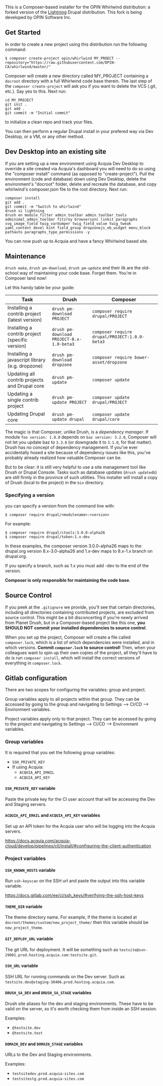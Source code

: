 This is a Composer-based installer for the OPIN Whirlwind distribution: a forked
version of the [Lightning](https://www.drupal.org/project/lightning) Drupal
distribution. This fork is being developed by OPIN Software Inc.

## Get Started

In order to create a new project using this distribution run the following
command:
```
$ composer create-project opin/whirlwind MY_PROECT --repository="https://raw.githubusercontent.com/OPIN-CA/whirlwind/master/"
```
Composer will create a new directory called MY_PROJECT containing a ```docroot``` directory with a full Whirlwind code base therein. The last step of the ```composer create-project``` will ask you if you want to delete the VCS (.git, etc.). Say yes to this. Next run:

```
cd MY_PROJECT
git init .
git add .
git commit -m "Initial commit"
```

to initialize a clean repo and track your files.

You can then perform a regular Drupal install in your prefered way via Dev Desktop, or a VM, or any other method.

## Dev Desktop into an existing site

If you are setting up a new environment using Acquia Dev Desktop to override a site created via Acquia's dashboard you will need to do so using the "composer install" command (as opposed to "create-project"). Pull the environment (code and database) down using Dev Desktop, delete the environment's "docroot" folder, delete and recreate the database, and copy whirlwind's composer.json file to the root directory. Next run:

```
composer install
git add .
git commit -m "Switch to whirlwind"
drush si lightning
drush en module_filter admin_toolbar admin_toolbar_tools adminimal_admin_toolbar fitzroy browsersync linkit paragraphs svg_image_field twig_vardumper twig_field_value twig_tweak yaml_content devel kint field_group dropzonejs_eb_widget menu_block pathauto paragraphs_type_permissions -y
```

You can now push up to Acquia and have a fancy Whirlwind based site.

## Maintenance
```drush make```, ```drush pm-download```, ```drush pm-update``` and their ilk are the old-school way of maintaining your code base. Forget them. You're in Composer land now!

Let this handy table be your guide:

| Task                                            | Drush                                         | Composer                                          |
|-------------------------------------------------|-----------------------------------------------|---------------------------------------------------|
| Installing a contrib project (latest version)   | ```drush pm-download PROJECT```               | ```composer require drupal/PROJECT```             |
| Installing a contrib project (specific version) | ```drush pm-download PROJECT-8.x-1.0-beta3``` | ```composer require drupal/PROJECT:1.0.0-beta3``` |
| Installing a javascript library (e.g. dropzone) | ```drush pm-download dropzone```              | ```composer require bower-asset/dropzone```       |
| Updating all contrib projects and Drupal core   | ```drush pm-update```                         | ```composer update```                             |
| Updating a single contrib project               | ```drush pm-update PROJECT```                 | ```composer update drupal/PROJECT```              |
| Updating Drupal core                            | ```drush pm-update drupal```                  | ```composer update drupal/core```                 |

The magic is that Composer, unlike Drush, is a *dependency manager*. If module ```foo version: 1.0.0``` depends on ```baz version: 3.2.0```, Composer will not let you update baz to ```3.3.0``` (or downgrade it to ```3.1.0```, for that matter). Drush has no concept of dependency management. If you've ever accidentally hosed a site because of dependency issues like this, you've probably already realized how valuable Composer can be.

But to be clear: it is still very helpful to use a site management tool like Drush or Drupal Console. Tasks such as database updates (```drush updatedb```) are still firmly in the province of such utilities. This installer will install a copy of Drush (local to the project) in the ```bin``` directory.

### Specifying a version
you can specify a version from the command line with:

    $ composer require drupal/<modulename>:<version>

For example:

    $ composer require drupal/ctools:3.0.0-alpha26
    $ composer require drupal/token:1.x-dev

In these examples, the composer version 3.0.0-alpha26 maps to the drupal.org version 8.x-3.0-alpha26 and 1.x-dev maps to 8.x-1.x branch on drupal.org.

If you specify a branch, such as 1.x you must add -dev to the end of the version.

**Composer is only responsible for maintaining the code base**.

## Source Control
If you peek at the ```.gitignore``` we provide, you'll see that certain directories, including all directories containing contributed projects, are excluded from source control. This might be a bit disconcerting if you're newly arrived from Planet Drush, but in a Composer-based project like this one, **you SHOULD NOT commit your installed dependencies to source control**.

When you set up the project, Composer will create a file called ```composer.lock```, which is a list of which dependencies were installed, and in which versions. **Commit ```composer.lock``` to source control!** Then, when your colleagues want to spin up their own copies of the project, all they'll have to do is run ```composer install```, which will install the correct versions of everything in ```composer.lock```.

## Gitlab configuration

There are two scopes for configuring the variables: group and project.

Group variables apply to all projects within that group. They can be accessed
by going to the group and navigating to
Settings --> CI/CD --> Environment variables.

Project variables apply only to that project. They can be accessed by going
to the project and navigating to
Settings --> CI/CD --> Environment variables.


### Group variables

It is required that you set the following group variables:
* `SSH_PRIVATE_KEY`
* If using Acquia:
  * `ACQUIA_API_EMAIL`
  * `ACQUIA_API_KEY`

#### `SSH_PRIVATE_KEY` variable
Paste the private key for the CI user account that will be accessing the Dev and
Staging servers.

#### `ACQUIA_API_EMAIL` and `ACQUIA_API_KEY` variables
Set up an API token for the Acquia user who will be logging into the Acquia
servers.

https://docs.acquia.com/acquia-cloud/develop/pipelines/cli/install/#configuring-the-client-authentication

### Project variables

#### `SSH_KNOWN_HOSTS` variable
Run `ssh-keyscan` on the SSH url and paste the output into this variable 
variable.

https://docs.gitlab.com/ee/ci/ssh_keys/#verifying-the-ssh-host-keys

#### `THEME_DIR` variable
The theme directory name.
For example, if the theme is located at 
`docroot/themes/custom/new_project_theme/` then this variable should be
`new_project_theme`.

#### `GIT_DEPLOY_URL` variable
The git URL for deployment. It will be something such as
`testsite@svn-29901.prod.hosting.acquia.com:testsite.git`.

#### `SSH_URL` variable
SSH URL for running commands on the Dev server.
Such as `testsite.dev@staging-30406.prod.hosting.acquia.com`.

#### `DRUSH_SA_DEV` and `DRUSH_SA_STAGE` variables
Drush site aliases for the dev and staging environments. These have to be valid
on the server, so it's worth checking them from inside an SSH session.

Examples:
* `@testsite.dev`
* `@testsite.test`

#### `DOMAIN_DEV` and `DOMAIN_STAGE` variables
URLs to the Dev and Staging environments.

Examples:
* `testsitedev.prod.acquia-sites.com`
* `testsitestg.prod.acquia-sites.com`
